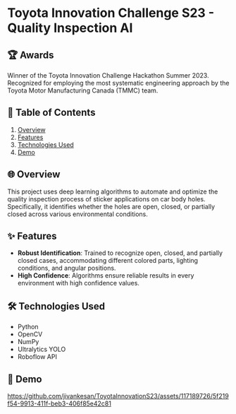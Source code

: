 # Toyota Innovation Challenge S23 - Quality Inspection AI

## 🏆 Awards

Winner of the Toyota Innovation Challenge Hackathon Summer 2023. Recognized for employing the most systematic engineering approach by the Toyota Motor Manufacturing Canada (TMMC) team.

## 📝 Table of Contents

1. [Overview](#overview)
2. [Features](#features)
3. [Technologies Used](#technologies-used)
4. [Demo](#Demo)
   
## 🌐 Overview

This project uses deep learning algorithms to automate and optimize the quality inspection process of sticker applications on car body holes. Specifically, it identifies whether the holes are open, closed, or partially closed across various environmental conditions.

## ✨ Features

- **Robust Identification**: Trained to recognize open, closed, and partially closed cases, accommodating different colored parts, lighting conditions, and angular positions.
- **High Confidence**: Algorithms ensure reliable results in every environment with high confidence values.

## 🛠️ Technologies Used

- Python
- OpenCV
- NumPy
- Ultralytics YOLO
- Roboflow API

## 🚀 Demo

https://github.com/jivankesan/ToyotaInnovationS23/assets/117189726/5f219f54-9913-411f-beb3-406f85e42c81

